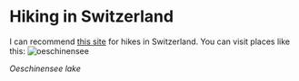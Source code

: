 # Hiking in Switzerland
I can recommend [this site](https://swissfamilyfun.com/) for hikes in Switzerland.
You can visit places like this: ![oeschinensee](https://swissfamilyfun.com/wp-content/uploads/2017/08/oeschinensee-panorama-heuberg.jpg)

*Oeschinensee lake*
